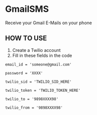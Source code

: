 # GmailSMS
Receive your Gmail E-Mails on your phone

## HOW TO USE

1. Create a Twilio account
2. Fill in these fields in the code

`email_id = 'someone@gmail.com'`

`password = 'XXXX'`

`twilio_sid = 'TWILIO_SID_HERE'`

`twilio_token = 'TWILIO_TOKEN_HERE'`

`twilio_to = '9898XXXX98'`

`twilio_from = '9898XXXX98'`
